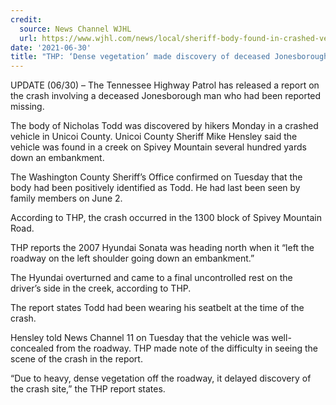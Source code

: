 ```yaml
---
credit:
  source: News Channel WJHL
  url: https://www.wjhl.com/news/local/sheriff-body-found-in-crashed-vehicle-in-unicoi-co-believed-to-be-missing-jonesborough-man/
date: '2021-06-30'
title: "THP: ‘Dense vegetation’ made discovery of deceased Jonesborough man’s crash site difficult"
---
```

UPDATE (06/30) – The Tennessee Highway Patrol has released a report on the crash involving a deceased Jonesborough man who had been reported missing.

The body of Nicholas Todd was discovered by hikers Monday in a crashed vehicle in Unicoi County. Unicoi County Sheriff Mike Hensley said the vehicle was found in a creek on Spivey Mountain several hundred yards down an embankment.

The Washington County Sheriff’s Office confirmed on Tuesday that the body had been positively identified as Todd. He had last been seen by family members on June 2.

According to THP, the crash occurred in the 1300 block of Spivey Mountain Road.

THP reports the 2007 Hyundai Sonata was heading north when it “left the roadway on the left shoulder going down an embankment.”

The Hyundai overturned and came to a final uncontrolled rest on the driver’s side in the creek, according to THP.

The report states Todd had been wearing his seatbelt at the time of the crash.

Hensley told News Channel 11 on Tuesday that the vehicle was well-concealed from the roadway. THP made note of the difficulty in seeing the scene of the crash in the report.

“Due to heavy, dense vegetation off the roadway, it delayed discovery of the crash site,” the THP report states.
